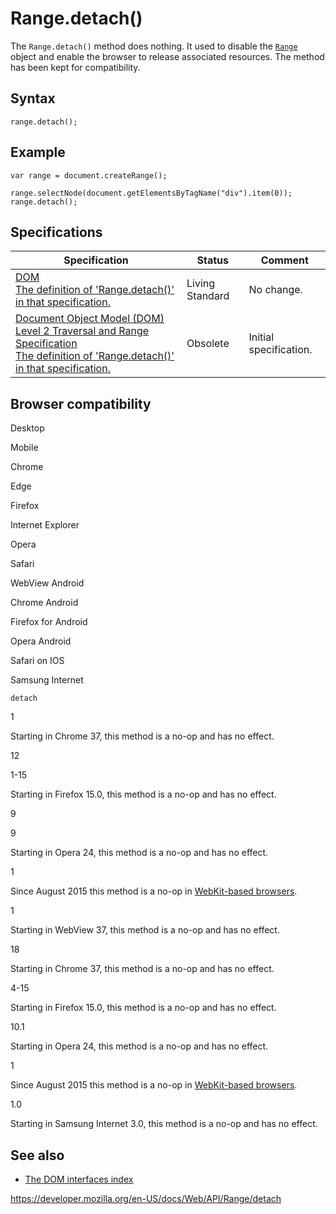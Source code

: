 # Range.detach()

The `Range.detach()` method does nothing. It used to disable the [`Range`](../range) object and enable the browser to release associated resources. The method has been kept for compatibility.

## Syntax

    range.detach();

## Example

    var range = document.createRange();

    range.selectNode(document.getElementsByTagName("div").item(0));
    range.detach();

## Specifications

<table><thead><tr class="header"><th>Specification</th><th>Status</th><th>Comment</th></tr></thead><tbody><tr class="odd"><td><a href="https://dom.spec.whatwg.org/#dom-range-detach">DOM<br />
<span class="small">The definition of 'Range.detach()' in that specification.</span></a></td><td><span class="spec-living">Living Standard</span></td><td>No change.</td></tr><tr class="even"><td><a href="https://www.w3.org/TR/DOM-Level-2-Traversal-Range/ranges.html#Level2-Range-method-detach">Document Object Model (DOM) Level 2 Traversal and Range Specification<br />
<span class="small">The definition of 'Range.detach()' in that specification.</span></a></td><td><span class="spec-obsolete">Obsolete</span></td><td>Initial specification.</td></tr></tbody></table>

## Browser compatibility

Desktop

Mobile

Chrome

Edge

Firefox

Internet Explorer

Opera

Safari

WebView Android

Chrome Android

Firefox for Android

Opera Android

Safari on IOS

Samsung Internet

`detach`

1

Starting in Chrome 37, this method is a no-op and has no effect.

12

1-15

Starting in Firefox 15.0, this method is a no-op and has no effect.

9

9

Starting in Opera 24, this method is a no-op and has no effect.

1

Since August 2015 this method is a no-op in [WebKit-based browsers](https://webkit.org/b/148454).

1

Starting in WebView 37, this method is a no-op and has no effect.

18

Starting in Chrome 37, this method is a no-op and has no effect.

4-15

Starting in Firefox 15.0, this method is a no-op and has no effect.

10.1

Starting in Opera 24, this method is a no-op and has no effect.

1

Since August 2015 this method is a no-op in [WebKit-based browsers](https://webkit.org/b/148454).

1.0

Starting in Samsung Internet 3.0, this method is a no-op and has no effect.

## See also

- [The DOM interfaces index](../document_object_model)

<a href="https://developer.mozilla.org/en-US/docs/Web/API/Range/detach" class="_attribution-link">https://developer.mozilla.org/en-US/docs/Web/API/Range/detach</a>
